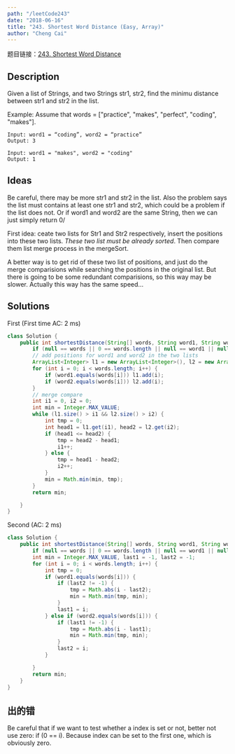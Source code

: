 ```yaml
---
path: "/leetCode243"
date: "2018-06-16"
title: "243. Shortest Word Distance (Easy, Array)"
author: "Cheng Cai"
---
```


题目链接：[243. Shortest Word Distance](https://leetcode.com/problems/shortest-word-distance/description/)

## Description
Given a list of Strings, and two Strings str1, str2, find the minimu distance between str1 and str2 in the list. 

Example:
Assume that words = \["practice", "makes", "perfect", "coding", "makes"\].

```
Input: word1 = “coding”, word2 = “practice”
Output: 3
```

```
Input: word1 = "makes", word2 = "coding"
Output: 1
```

## Ideas
Be careful, there may be more str1 and str2 in the list. Also the problem says the list must contains at least one str1 and str2, which could be a problem if the list does not. Or if word1 and word2 are the same String, then we can just simply return 0/

First idea: ceate two lists for Str1 and Str2 respectively, insert the positions into these two lists. *These two list must be already sorted*. Then compare them list merge process in the mergeSort.

A better way is to get rid of these two list of positions, and just do the merge comparisions while searching the positions in the original list. But there is going to be some redundant comparisions, so this way may be slower. Actually this way has the same speed...

## Solutions
First (First time AC: 2 ms)
```java
class Solution {
    public int shortestDistance(String[] words, String word1, String word2) {
 		if (null == words || 0 == words.length || null == word1 || null == word2 || word1.equals(word2)) return 0; // error
 		// add positions for word1 and word2 in the two lists
 		ArrayList<Integer> l1 = new ArrayList<Integer>(), l2 = new ArrayList<Integer>();
 		for (int i = 0; i < words.length; i++) {
 			if (word1.equals(words[i])) l1.add(i);
 			if (word2.equals(words[i])) l2.add(i);
 		}
 		// merge compare
 		int i1 = 0, i2 = 0;
 		int min = Integer.MAX_VALUE;
 		while (l1.size() > i1 && l2.size() > i2) {
 			int tmp = 0;
 			int head1 = l1.get(i1), head2 = l2.get(i2);
 			if (head1 <= head2) {
 				tmp = head2 - head1;
 				i1++;
 			} else {
 				tmp = head1 - head2;
 				i2++;
 			}
 			min = Math.min(min, tmp);
 		}
 		return min;

    }
}
```
Second (AC: 2 ms)
```java
class Solution {
    public int shortestDistance(String[] words, String word1, String word2) {
 		if (null == words || 0 == words.length || null == word1 || null == word2 || word1.equals(word2)) return 0;
 		int min = Integer.MAX_VALUE, last1 = -1, last2 = -1;
 		for (int i = 0; i < words.length; i++) {
 			int tmp = 0;
 			if (word1.equals(words[i])) {
 				if (last2 != -1) {
 					tmp = Math.abs(i - last2);	
 					min = Math.min(tmp, min);
 				}
 				last1 = i;
 			} else if (word2.equals(words[i])) {
 				if (last1 != -1) {
 					tmp = Math.abs(i - last1);
 					min = Math.min(tmp, min);
 				}
 				last2 = i;
 			}

 		}
 		return min;
    }
}
```

## 出的错
Be careful that if we want to test whether a index is set or not, better not use zero: if (0 == i). Because index can be set to the first one, which is obviously zero.